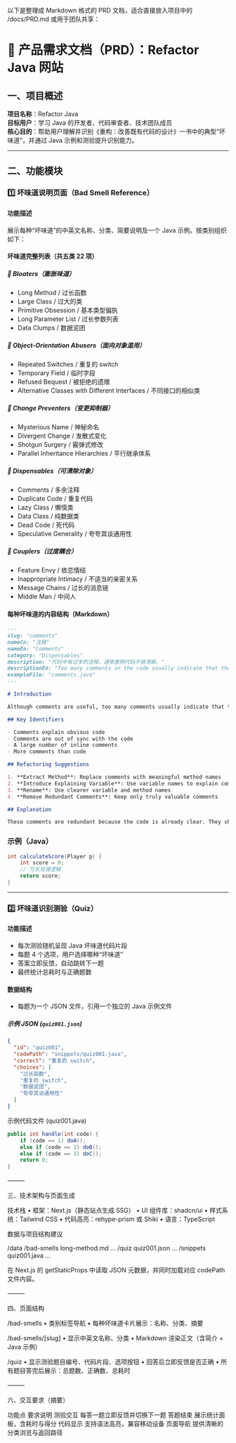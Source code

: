 以下是整理成 Markdown 格式的 PRD 文档，适合直接放入项目中的 /docs/PRD.md 或用于团队共享：

# 📄 产品需求文档（PRD）：Refactor Java 网站

## 一、项目概述

**项目名称**：Refactor Java  
**目标用户**：学习 Java 的开发者、代码审查者、技术团队成员  
**核心目的**：帮助用户理解并识别《重构：改善既有代码的设计》一书中的典型“坏味道”，并通过 Java 示例和测验提升识别能力。

---

## 二、功能模块

### 1️⃣ 坏味道说明页面（Bad Smell Reference）

#### 功能描述

展示每种“坏味道”的中英文名称、分类、简要说明及一个 Java 示例。按类别组织如下：

#### 坏味道完整列表（共五类 22 项）

##### 🧱 Bloaters（膨胀味道）

- Long Method / 过长函数  
- Large Class / 过大的类  
- Primitive Obsession / 基本类型偏执  
- Long Parameter List / 过长参数列表  
- Data Clumps / 数据泥团  

##### 🧩 Object-Orientation Abusers（面向对象滥用）

- Repeated Switches / 重复的 switch  
- Temporary Field / 临时字段  
- Refused Bequest / 被拒绝的遗赠  
- Alternative Classes with Different Interfaces / 不同接口的相似类  

##### 🛑 Change Preventers（变更抑制器）

- Mysterious Name / 神秘命名
- Divergent Change / 发散式变化  
- Shotgun Surgery / 霰弹式修改  
- Parallel Inheritance Hierarchies / 平行继承体系  

##### 🧹 Dispensables（可清除对象）

- Comments / 多余注释  
- Duplicate Code / 重复代码  
- Lazy Class / 懒惰类  
- Data Class / 纯数据类  
- Dead Code / 死代码  
- Speculative Generality / 夸夸其谈通用性  

##### 🔗 Couplers（过度耦合）

- Feature Envy / 依恋情结  
- Inappropriate Intimacy / 不适当的亲密关系  
- Message Chains / 过长的消息链  
- Middle Man / 中间人  

#### 每种坏味道的内容结构（Markdown）

```markdown
---
slug: "comments"
nameCn: "注释"
nameEn: "Comments"
category: "Dispensables"
description: "代码中有过多的注释，通常表明代码不够清晰。"
descriptionEn: "Too many comments in the code usually indicate that the code is not clear enough."
exampleFile: "comments.java"
---

# Introduction

Although comments are useful, too many comments usually indicate that the code itself is not clear. Good code should be self-explanatory, and comments should explain "why" instead of "what".

## Key Identifiers

- Comments explain obvious code
- Comments are out of sync with the code
- A large number of inline comments
- More comments than code

## Refactoring Suggestions

1. **Extract Method**: Replace comments with meaningful method names  
2. **Introduce Explaining Variable**: Use variable names to explain complex expressions  
3. **Rename**: Use clearer variable and method names  
4. **Remove Redundant Comments**: Keep only truly valuable comments  

## Explanation

These comments are redundant because the code is already clear. They should be removed to make the code more concise, or replaced with better naming to make the code self-explanatory.
```

### 示例（Java）

```java
int calculateScore(Player p) {
    int score = 0;
    // 冗长处理逻辑
    return score;
}
```

---

### 2️⃣ 坏味道识别测验（Quiz）

#### 功能描述

- 每次测验随机呈现 Java 坏味道代码片段
- 每题 4 个选项，用户选择哪种“坏味道”
- 答案立即反馈，自动跳转下一题
- 最终统计总耗时与正确题数

#### 数据结构

- 每题为一个 JSON 文件，引用一个独立的 Java 示例文件

##### 示例 JSON (`quiz001.json`)

```json
{
  "id": "quiz001",
  "codePath": "snippets/quiz001.java",
  "correct": "重复的 switch",
  "choices": [
    "过长函数",
    "重复的 switch",
    "数据泥团",
    "夸夸其谈通用性"
  ]
}
```

示例代码文件 (quiz001.java)

```java
public int handle(int code) {
    if (code == 1) doA();
    else if (code == 2) doB();
    else if (code == 3) doC();
    return 0;
}
```


⸻

三、技术架构与页面生成

技术栈
	•	框架：Next.js（静态站点生成 SSG）
	•	UI 组件库：shadcn/ui
	•	样式系统：Tailwind CSS
	•	代码高亮：rehype-prism 或 Shiki
	•	语言：TypeScript

数据与项目结构建议

/data
  /bad-smells
    long-method.md
    ...
  /quiz
    quiz001.json
    ...
  /snippets
    quiz001.java
    ...

在 Next.js 的 getStaticProps 中读取 JSON 元数据，并同时加载对应 codePath 文件内容。

⸻

四、页面结构

/bad-smells
	•	类别标签导航
	•	每种坏味道卡片展示：名称、分类、摘要

/bad-smells/[slug]
	•	显示中英文名称、分类
	•	Markdown 渲染正文（含简介 + Java 示例）

/quiz
	•	显示测验题目编号、代码片段、选项按钮
	•	回答后立即反馈是否正确
	•	所有题目答完后展示：总题数、正确数、总耗时

⸻

六、交互要求（摘要）

功能点	要求说明
测验交互	每答一题立即反馈并切换下一题
答题结束	展示统计面板，含耗时与得分
代码显示	支持语法高亮，兼容移动设备
页面导航	提供清晰的分类浏览与返回路径